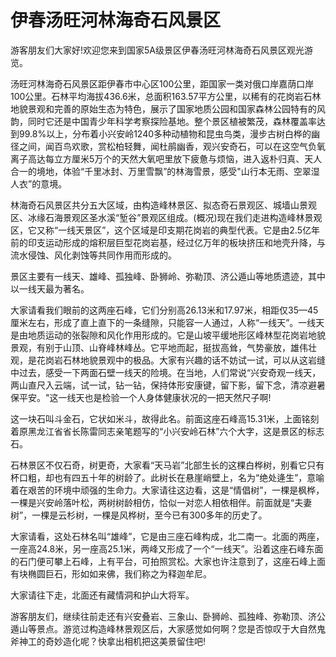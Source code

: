 # 伊春汤旺河林海奇石风景区  
游客朋友们大家好!欢迎您来到国家5A级景区伊春汤旺河林海奇石风景区观光游览。  

汤旺河林海奇石风景区距伊春市中心区100公里，距国家一类对俄口岸嘉荫口岸100公里。石林平均海拔436.6米，总面积163.57平方公里，以稀有的花岗岩石林地貌景观和完善的原始生态为特色，展示了国家地质公园和国家森林公园特有的风韵，同时它还是中国青少年科学考察探险基地。整个景区植被繁茂，森林覆盖率达到99.8%以上，分布着小兴安岭1240多种动植物和昆虫鸟类，漫步古树白桦的幽径之间，闻百鸟欢歌，赏松柏轻舞，闻杜鹃幽香，观兴安奇石，可以在这空气负氧离子高达每立方厘米5万个的天然大氧吧里放下疲惫与烦恼，进入返朴归真、天人合一的境地，体验“千里冰封、万里雪飘”的林海雪景，感受"山行本无雨、空翠湿人衣”的意境。  

林海奇石风景区共分五大区域，由构造峰林景区、拟态奇石景观区、城墙山景观区、冰缘石海景观区圣水溪“堑谷”景观区组成。(概况)现在我们走进构造峰林景观区，它又称“一线天景区”，这个区域是印支期花岗岩的典型代表。它是由2.5亿年前的印支运动形成的熔积层巨型花岗岩基，经过亿万年的板块挤压和地壳升降，与流水侵蚀、风化剥蚀等共同作用而形成的。  

景区主要有一线天、雄峰、孤独峰、卧狮岭、弥勒顶、济公遁山等地质遗迹，其中以一线天最为著名。  

大家请看我们眼前的这两座石峰，它们分别高26.13米和17.97米，相距仅35—45厘米左右，形成了直上直下的一条缝隙，只能容一人通过，人称“一线天”。一线天是由地质运动的张裂隙和风化作用形成的。它是山坡平缓地形区峰林型花岗岩地貌景观，有别于山顶、山脊峰林峰丛。它平地而起，挺拔高耸，气势豪放，雄伟壮观，是花岗岩石林地貌景观中的极品。大家有兴趣的话不妨试一试，可以从这岩缝中过去，感受一下两面石壁一线天的险境。在当地，人们常说“兴安奇观一线天，两山直尺入云端，试一试，钻一钻，保持体形安康键，留下影，留下念，清凉避暑保平安。"这一线天也是检验一个人身体健康状况的一把天然尺子啊!  

这一块石叫斗金石，它状如米斗，故得此名。前面这座石峰高15.31米，上面铭刻着原黑龙江省省长陈雷同志亲笔题写的“小兴安岭石林”六个大字，这是景区的标志石。  

石林景区不仅石奇，树更奇，大家看“天马岩”北部生长的这棵白桦树，别看它只有杯口粗，却也有四五十年的树龄了。此树长在悬崖峭壁上，名为“绝处逄生”，意喻着在艰苦的环境中顽强的生命力。大家请往这边看，这是“情倡树”，一棵是枫桦，一棵是兴安岭落叶松，两树树龄相仿，恰似一对恋人相依相伴。前面就是“夫妻树”，一棵是云杉树，一棵是风桦树，至今已有300多年的历史了。  

大家请看，这处石林名叫“雄峰”，它是由三座石峰构成，北二南一。北面的两座，一座高24.8米，另一座高25.1米，两峰又形成了一个“一线天”。沿着这座石峰东面的石门便可攀上石峰，上有平台，可拍照赏松。大家也许注意到了，这座石峰上面有块椭圆巨石，形如如来佛，我们称之为释迦牟尼。  

大家请往下走，北面还有藏情洞和护山大将军。  

游客朋友们，继续往前走还有兴安叠岩、三象山、卧狮岭、孤独峰、弥勒顶、济公遁山等景点。游览过构造峰林景观区后，大家感觉如何啊？您是否惊叹于大自然鬼斧神工的奇妙造化呢？快拿出相机把这美景留住吧!  